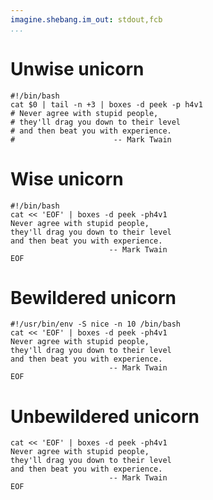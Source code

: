 ```yaml
---
imagine.shebang.im_out: stdout,fcb
...
```



# Unwise unicorn

```shebang
#!/bin/bash
cat $0 | tail -n +3 | boxes -d peek -p h4v1
# Never agree with stupid people,
# they'll drag you down to their level
# and then beat you with experience.
#                      -- Mark Twain
```

# Wise unicorn

```{.shebang im_prg="nice -n 10"}
#!/bin/bash
cat << 'EOF' | boxes -d peek -ph4v1
Never agree with stupid people,
they'll drag you down to their level
and then beat you with experience.
                      -- Mark Twain
EOF
```

# Bewildered unicorn

```shebang
#!/usr/bin/env -S nice -n 10 /bin/bash
cat << 'EOF' | boxes -d peek -ph4v1
Never agree with stupid people,
they'll drag you down to their level
and then beat you with experience.
                      -- Mark Twain
EOF
```

# Unbewildered unicorn

```{.shebang im_prg="nice" im_opt="-n 10"}
cat << 'EOF' | boxes -d peek -ph4v1
Never agree with stupid people,
they'll drag you down to their level
and then beat you with experience.
                      -- Mark Twain
EOF
```
